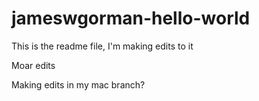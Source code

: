 # jameswgorman-hello-world

This is the readme file, I'm making edits to it

Moar edits


Making edits in my mac branch?
